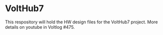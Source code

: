 # VoltHub7
This respository will hold the HW design files for the VoltHub7 project.
More details on youtube in Voltlog #475.
